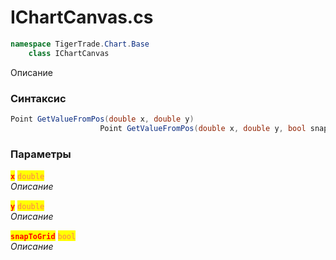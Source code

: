 
# IChartCanvas.cs
```csharp
namespace TigerTrade.Chart.Base  
    class IChartCanvas
```

Описание

### Синтаксис
```csharp
Point GetValueFromPos(double x, double y)
                    Point GetValueFromPos(double x, double y, bool snapToGrid)
```

### Параметры  
<mark style="color:red;">**`x`**</mark> <mark style="color:coral;">`double`</mark>  
 *Описание*  
  
<mark style="color:red;">**`y`**</mark> <mark style="color:coral;">`double`</mark>  
 *Описание*  
  
<mark style="color:red;">**`snapToGrid`**</mark> <mark style="color:coral;">`bool`</mark>  
 *Описание*  
  

                    
                    